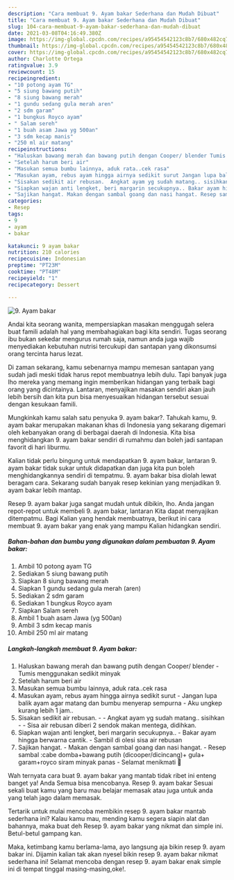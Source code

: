 ```yaml
---
description: "Cara membuat 9. Ayam bakar Sederhana dan Mudah Dibuat"
title: "Cara membuat 9. Ayam bakar Sederhana dan Mudah Dibuat"
slug: 104-cara-membuat-9-ayam-bakar-sederhana-dan-mudah-dibuat
date: 2021-03-08T04:16:49.380Z
image: https://img-global.cpcdn.com/recipes/a95454542123c8b7/680x482cq70/9-ayam-bakar-foto-resep-utama.jpg
thumbnail: https://img-global.cpcdn.com/recipes/a95454542123c8b7/680x482cq70/9-ayam-bakar-foto-resep-utama.jpg
cover: https://img-global.cpcdn.com/recipes/a95454542123c8b7/680x482cq70/9-ayam-bakar-foto-resep-utama.jpg
author: Charlotte Ortega
ratingvalue: 3.9
reviewcount: 15
recipeingredient:
- "10 potong ayam TG"
- "5 siung bawang putih"
- "8 siung bawang merah"
- "1 gundu sedang gula merah aren"
- "2 sdm garam"
- "1 bungkus Royco ayam"
- " Salam sereh"
- "1 buah asam Jawa yg 500an"
- "3 sdm kecap manis"
- "250 ml air matang"
recipeinstructions:
- "Haluskan bawang merah dan bawang putih dengan Cooper/ blender Tumis menggunakan sedikit minyak"
- "Setelah harum beri air"
- "Masukan semua bumbu lainnya, aduk rata..cek rasa"
- "Masukan ayam, rebus ayam hingga airnya sedikit surut Jangan lupa balik ayam agar matang dan bumbu menyerap sempurna Aku ungkep kurang lebih 1 jam.."
- "Sisakan sedikit air rebusan.  Angkat ayam yg sudah matang.. sisihkan  Sisa air rebusan diberi 2 sendok makan mentega, didihkan."
- "Siapkan wajan anti lengket, beri margarin secukupnya.. Bakar ayam hingga berwarna cantik. Sambil di olesi sisa air rebusan"
- "Sajikan hangat. Makan dengan sambal goang dan nasi hangat. Resep sambal :cabe domba+bawang putih (dicooper/dicincang)+ gula+ garam+royco siram minyak panas Selamat menikmati 🥰"
categories:
- Resep
tags:
- 9
- ayam
- bakar

katakunci: 9 ayam bakar 
nutrition: 210 calories
recipecuisine: Indonesian
preptime: "PT23M"
cooktime: "PT48M"
recipeyield: "1"
recipecategory: Dessert

---
```



![9. Ayam bakar](https://img-global.cpcdn.com/recipes/a95454542123c8b7/680x482cq70/9-ayam-bakar-foto-resep-utama.jpg)

Andai kita seorang wanita, mempersiapkan masakan menggugah selera buat famili adalah hal yang membahagiakan bagi kita sendiri. Tugas seorang ibu bukan sekedar mengurus rumah saja, namun anda juga wajib menyediakan kebutuhan nutrisi tercukupi dan santapan yang dikonsumsi orang tercinta harus lezat.

Di zaman  sekarang, kamu sebenarnya mampu memesan santapan yang sudah jadi meski tidak harus repot membuatnya lebih dulu. Tapi banyak juga lho mereka yang memang ingin memberikan hidangan yang terbaik bagi orang yang dicintainya. Lantaran, menyajikan masakan sendiri akan jauh lebih bersih dan kita pun bisa menyesuaikan hidangan tersebut sesuai dengan kesukaan famili. 



Mungkinkah kamu salah satu penyuka 9. ayam bakar?. Tahukah kamu, 9. ayam bakar merupakan makanan khas di Indonesia yang sekarang digemari oleh kebanyakan orang di berbagai daerah di Indonesia. Kita bisa menghidangkan 9. ayam bakar sendiri di rumahmu dan boleh jadi santapan favorit di hari liburmu.

Kalian tidak perlu bingung untuk mendapatkan 9. ayam bakar, lantaran 9. ayam bakar tidak sukar untuk didapatkan dan juga kita pun boleh menghidangkannya sendiri di tempatmu. 9. ayam bakar bisa diolah lewat beragam cara. Sekarang sudah banyak resep kekinian yang menjadikan 9. ayam bakar lebih mantap.

Resep 9. ayam bakar juga sangat mudah untuk dibikin, lho. Anda jangan repot-repot untuk membeli 9. ayam bakar, lantaran Kita dapat menyajikan ditempatmu. Bagi Kalian yang hendak membuatnya, berikut ini cara membuat 9. ayam bakar yang enak yang mampu Kalian hidangkan sendiri.

<!--inarticleads1-->

##### Bahan-bahan dan bumbu yang digunakan dalam pembuatan 9. Ayam bakar:

1. Ambil 10 potong ayam TG
1. Sediakan 5 siung bawang putih
1. Siapkan 8 siung bawang merah
1. Siapkan 1 gundu sedang gula merah (aren)
1. Sediakan 2 sdm garam
1. Sediakan 1 bungkus Royco ayam
1. Siapkan  Salam sereh
1. Ambil 1 buah asam Jawa (yg 500an)
1. Ambil 3 sdm kecap manis
1. Ambil 250 ml air matang




<!--inarticleads2-->

##### Langkah-langkah membuat 9. Ayam bakar:

1. Haluskan bawang merah dan bawang putih dengan Cooper/ blender - Tumis menggunakan sedikit minyak
1. Setelah harum beri air
1. Masukan semua bumbu lainnya, aduk rata..cek rasa
1. Masukan ayam, rebus ayam hingga airnya sedikit surut - Jangan lupa balik ayam agar matang dan bumbu menyerap sempurna - Aku ungkep kurang lebih 1 jam..
1. Sisakan sedikit air rebusan. -  - Angkat ayam yg sudah matang.. sisihkan -  - Sisa air rebusan diberi 2 sendok makan mentega, didihkan.
1. Siapkan wajan anti lengket, beri margarin secukupnya.. - Bakar ayam hingga berwarna cantik. - Sambil di olesi sisa air rebusan
1. Sajikan hangat. - Makan dengan sambal goang dan nasi hangat. - Resep sambal :cabe domba+bawang putih (dicooper/dicincang)+ gula+ garam+royco siram minyak panas - Selamat menikmati 🥰




Wah ternyata cara buat 9. ayam bakar yang mantab tidak ribet ini enteng banget ya! Anda Semua bisa mencobanya. Resep 9. ayam bakar Sesuai sekali buat kamu yang baru mau belajar memasak atau juga untuk anda yang telah jago dalam memasak.

Tertarik untuk mulai mencoba membikin resep 9. ayam bakar mantab sederhana ini? Kalau kamu mau, mending kamu segera siapin alat dan bahannya, maka buat deh Resep 9. ayam bakar yang nikmat dan simple ini. Betul-betul gampang kan. 

Maka, ketimbang kamu berlama-lama, ayo langsung aja bikin resep 9. ayam bakar ini. Dijamin kalian tak akan nyesel bikin resep 9. ayam bakar nikmat sederhana ini! Selamat mencoba dengan resep 9. ayam bakar enak simple ini di tempat tinggal masing-masing,oke!.

